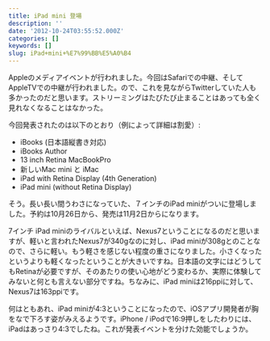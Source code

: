 ```yaml
---
title: iPad mini 登場
description: ''
date: '2012-10-24T03:55:52.000Z'
categories: []
keywords: []
slug: iPad+mini+%E7%99%BB%E5%A0%B4
---
```

Appleのメディアイベントが行われました。今回はSafariでの中継、そしてAppleTVでの中継が行われました。ので、これを見ながらTwitterしていた人も多かったのだと思います。ストリーミングはたびたび止まることはあっても全く見れなくなることはなかった。

今回発表されたのは以下のとおり（例によって詳細は割愛）:

*   iBooks (日本語縦書き対応)
*   iBooks Author
*   13 inch Retina MacBookPro
*   新しいMac mini と iMac
*   iPad with Retina Display (4th Generation)
*   iPad mini (without Retina Display)

そう。長い長い間うわさになっていた、７インチのiPad miniがついに登場しました。予約は10月26日から、発売は11月2日からになります。

7インチ iPad miniのライバルといえば、Nexus7ということになるのだと思いますが、軽いと言われたNexus7が340gなのに対し、iPad miniが308gとのことなので、さらに軽い。もう軽さを感じない程度の重さになりました。小さくなったというよりも軽くなったということが大きいですね。日本語の文字にはどうしてもRetinaが必要ですが、そのあたりの使い心地がどう変わるか、実際に体験してみないと何とも言えない部分ですね。ちなみに、iPad miniは216ppiに対して、Nexus7は163ppiです。

何はともあれ、iPad miniが4:3ということになったので、iOSアプリ開発者が胸をなで下ろす姿がみえるようです。iPhone / iPodで16:9押しをしたわりには、iPadはあっさり4:3でしたね。これが発表イベントを分けた効能でしょうか。